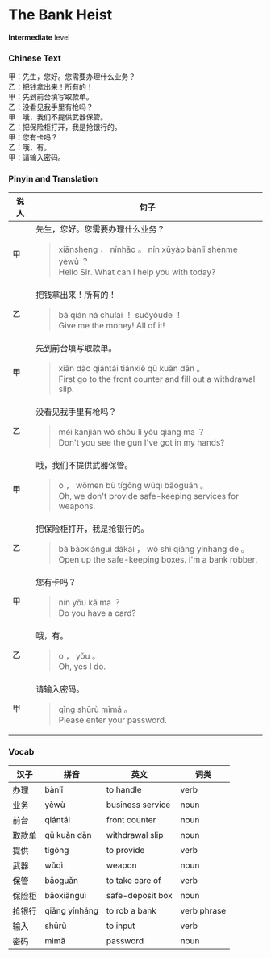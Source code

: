 # The Bank Heist
**Intermediate** level
### Chinese Text
甲：先生，您好。您需要办理什么业务？<br />乙：把钱拿出来！所有的！<br />甲：先到前台填写取款单。<br />乙：没看见我手里有枪吗？<br />甲：哦，我们不提供武器保管。<br />乙：把保险柜打开，我是抢银行的。<br />甲：您有卡吗？<br />乙：哦，有。<br />甲：请输入密码。

### Pinyin and Translation
|说人|句子|
|----|----|
|甲|先生，您好。您需要办理什么业务？<blockquote>xiānsheng ， nínhǎo 。 nín xūyào bànlǐ shénme yèwù ？<br />Hello Sir. What can I help you with today?</blockquote>|
|乙|把钱拿出来！所有的！<blockquote>bǎ qián ná chulai ！ suǒyǒude ！<br />Give me the money! All of it!</blockquote>|
|甲|先到前台填写取款单。<blockquote>xiān dào qiántái tiánxiě qǔ kuǎn dān 。<br />First go to the front counter and fill out a withdrawal slip.</blockquote>|
|乙|没看见我手里有枪吗？<blockquote>méi kànjiàn wǒ shǒu lǐ yǒu qiāng ma ？<br />Don't you see the gun I've got in my hands?</blockquote>|
|甲|哦，我们不提供武器保管。<blockquote>o ， wǒmen bù tígōng wǔqì bǎoguǎn 。<br />Oh, we don't provide safe-keeping services for weapons.</blockquote>|
|乙|把保险柜打开，我是抢银行的。<blockquote>bǎ bǎoxiǎnguì dǎkāi ， wǒ shì qiǎng yínháng de 。<br />Open up the safe-keeping boxes. I'm a bank robber.</blockquote>|
|甲|您有卡吗？<blockquote>nín yǒu kǎ ma ？<br />Do you have a card?</blockquote>|
|乙|哦，有。<blockquote>o ， yǒu 。<br />Oh, yes I do.</blockquote>|
|甲|请输入密码。<blockquote>qǐng shūrù mìmǎ 。<br />Please enter your password.</blockquote>|
### Vocab
|汉子|拼音|英文|词类|
|----|----|----|----|
|办理|bànlǐ|to handle|verb|
|业务|yèwù|business service|noun|
|前台|qiántái|front counter|noun|
|取款单|qǔ kuǎn dān|withdrawal slip|noun|
|提供|tígōng|to provide|verb|
|武器|wǔqì|weapon|noun|
|保管|bǎoguǎn|to take care of|verb|
|保险柜|bǎoxiǎnguì|safe-deposit box|noun|
|抢银行|qiǎng yínháng|to rob a bank|verb phrase|
|输入|shūrù|to input|verb|
|密码|mìmǎ|password|noun|
